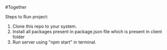 #Together 

Steps to Run project:

1. Clone this repo to your system.
2. Install all packages present in package.json file which is present in client folder
3. Run server using "npm start" in terminal.
